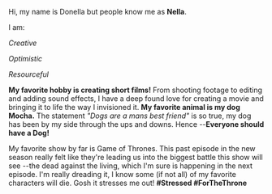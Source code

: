 Hi, my name is Donella but people know me as **Nella**. 

I am:

*Creative*

*Optimistic*

*Resourceful*

**My favorite hobby is creating short films!** From shooting footage to editing and adding sound effects, I have a deep found love for creating a movie and bringing it to life the way I invisioned it.  **My favorite animal is my dog Mocha.** The statement *"Dogs are a mans best friend"* is so true, my dog has been by my side through the ups and downs. Hence --**Everyone should have a Dog!**


My favorite show by far is Game of Thrones.  This past episode in the new season really felt like they're leading us into the biggest battle this show will see --the dead against the living, which I'm sure is happening in the next episode.  I'm really dreading it,  I know some (if not all) of my favorite characters will die.  Gosh it stresses me out! **#Stressed #ForTheThrone**
